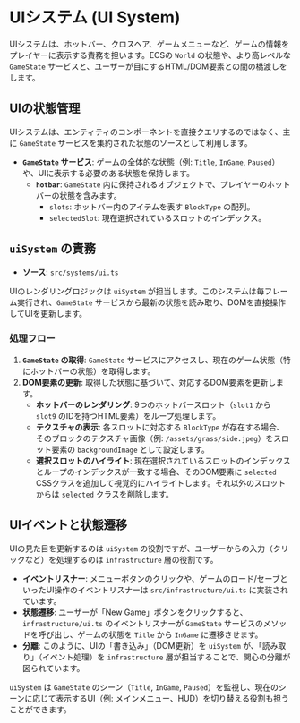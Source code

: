 # UIシステム (UI System)

UIシステムは、ホットバー、クロスヘア、ゲームメニューなど、ゲームの情報をプレイヤーに表示する責務を担います。ECSの `World` の状態や、より高レベルな `GameState` サービスと、ユーザーが目にするHTML/DOM要素との間の橋渡しをします。

## UIの状態管理

UIシステムは、エンティティのコンポーネントを直接クエリするのではなく、主に `GameState` サービスを集約された状態のソースとして利用します。

- **`GameState` サービス**: ゲームの全体的な状態（例: `Title`, `InGame`, `Paused`）や、UIに表示する必要のある状態を保持します。
  - **`hotbar`**: `GameState` 内に保持されるオブジェクトで、プレイヤーのホットバーの状態を含みます。
    - `slots`: ホットバー内のアイテムを表す `BlockType` の配列。
    - `selectedSlot`: 現在選択されているスロットのインデックス。

## `uiSystem` の責務

- **ソース**: `src/systems/ui.ts`

UIのレンダリングロジックは `uiSystem` が担当します。このシステムは毎フレーム実行され、`GameState` サービスから最新の状態を読み取り、DOMを直接操作してUIを更新します。

### 処理フロー

1.  **`GameState` の取得**: `GameState` サービスにアクセスし、現在のゲーム状態（特にホットバーの状態）を取得します。
2.  **DOM要素の更新**: 取得した状態に基づいて、対応するDOM要素を更新します。
    - **ホットバーのレンダリング**: 9つのホットバースロット（`slot1` から `slot9` のIDを持つHTML要素）をループ処理します。
    - **テクスチャの表示**: 各スロットに対応する `BlockType` が存在する場合、そのブロックのテクスチャ画像（例: `/assets/grass/side.jpeg`）をスロット要素の `backgroundImage` として設定します。
    - **選択スロットのハイライト**: 現在選択されているスロットのインデックスとループのインデックスが一致する場合、そのDOM要素に `selected` CSSクラスを追加して視覚的にハイライトします。それ以外のスロットからは `selected` クラスを削除します。

## UIイベントと状態遷移

UIの見た目を更新するのは `uiSystem` の役割ですが、ユーザーからの入力（クリックなど）を処理するのは `infrastructure` 層の役割です。

- **イベントリスナー**: メニューボタンのクリックや、ゲームのロード/セーブといったUI操作のイベントリスナーは `src/infrastructure/ui.ts` に実装されています。
- **状態遷移**: ユーザーが「New Game」ボタンをクリックすると、`infrastructure/ui.ts` のイベントリスナーが `GameState` サービスのメソッドを呼び出し、ゲームの状態を `Title` から `InGame` に遷移させます。
- **分離**: このように、UIの「書き込み」（DOM更新）を `uiSystem` が、「読み取り」（イベント処理）を `infrastructure` 層が担当することで、関心の分離が図られています。

`uiSystem` は `GameState` のシーン（`Title`, `InGame`, `Paused`）を監視し、現在のシーンに応じて表示するUI（例: メインメニュー、HUD）を切り替える役割も担うことができます。
